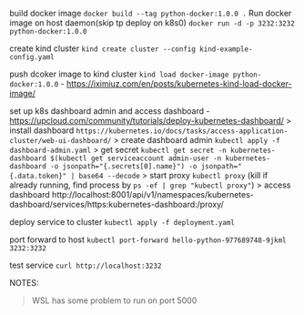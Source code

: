  
 build docker image `docker build --tag python-docker:1.0.0 .`
 Run docker image on host daemon(skip tp deploy on k8s0) `docker run -d -p 3232:3232 python-docker:1.0.0` 

create kind cluster `kind create cluster --config kind-example-config.yaml`

push dcoker image to kind cluster `kind load docker-image python-docker:1.0.0`  - https://iximiuz.com/en/posts/kubernetes-kind-load-docker-image/


set up k8s dashboard admin and access dashboard - https://upcloud.com/community/tutorials/deploy-kubernetes-dashboard/
    > install dashboard `https://kubernetes.io/docs/tasks/access-application-cluster/web-ui-dashboard/`
    > create dashboard admin `kubectl apply -f dashboard-admin.yaml`
    > get secret `kubectl get secret -n kubernetes-dashboard $(kubectl get serviceaccount admin-user -n kubernetes-dashboard -o jsonpath="{.secrets[0].name}") -o jsonpath="{.data.token}" | base64 --decode`
    > start proxy `kubectl proxy`  (kill if already running, find process by `ps -ef | grep "kubectl proxy"`)
    > access dashboard http://localhost:8001/api/v1/namespaces/kubernetes-dashboard/services/https:kubernetes-dashboard:/proxy/

deploy service to cluster `kubectl apply -f deployment.yaml`

port forward to host `kubectl port-forward hello-python-977689748-9jkml 3232:3232`

test service `curl http://localhost:3232`


NOTES:
> WSL has some problem to run on port 5000